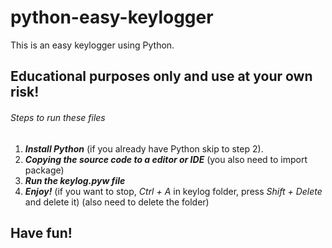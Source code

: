 # python-easy-keylogger
This is an easy keylogger using Python. 
## Educational purposes only and use at your own risk!

###### Steps to run these files
1. ***Install Python*** (if you already have Python skip to step 2).
2. ***Copying the source code to a editor or IDE***  (you also need to import package)
3. ***Run the keylog.pyw file***
4. ***Enjoy!***
(if you want to stop, *Ctrl + A* in keylog folder, press *Shift + Delete* and delete it)
(also need to delete the folder)

## Have fun!
